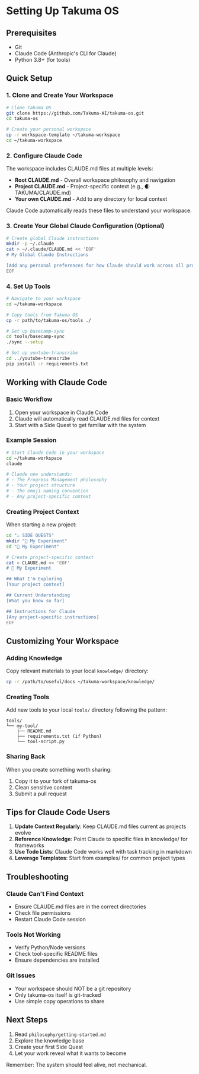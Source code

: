 # Setting Up Takuma OS

## Prerequisites
- Git
- Claude Code (Anthropic's CLI for Claude)
- Python 3.8+ (for tools)

## Quick Setup

### 1. Clone and Create Your Workspace
```bash
# Clone Takuma OS
git clone https://github.com/Takuma-AI/takuma-os.git
cd takuma-os

# Create your personal workspace
cp -r workspace-template ~/takuma-workspace
cd ~/takuma-workspace
```

### 2. Configure Claude Code
The workspace includes CLAUDE.md files at multiple levels:
- **Root CLAUDE.md** - Overall workspace philosophy and navigation
- **Project CLAUDE.md** - Project-specific context (e.g., 🌒 TAKUMA/CLAUDE.md)
- **Your own CLAUDE.md** - Add to any directory for local context

Claude Code automatically reads these files to understand your workspace.

### 3. Create Your Global Claude Configuration (Optional)
```bash
# Create global Claude instructions
mkdir -p ~/.claude
cat > ~/.claude/CLAUDE.md << 'EOF'
# My Global Claude Instructions

[Add any personal preferences for how Claude should work across all projects]
EOF
```

### 4. Set Up Tools
```bash
# Navigate to your workspace
cd ~/takuma-workspace

# Copy tools from Takuma OS
cp -r path/to/takuma-os/tools ./

# Set up basecamp-sync
cd tools/basecamp-sync
./sync --setup

# Set up youtube-transcribe
cd ../youtube-transcribe
pip install -r requirements.txt
```

## Working with Claude Code

### Basic Workflow
1. Open your workspace in Claude Code
2. Claude will automatically read CLAUDE.md files for context
3. Start with a Side Quest to get familiar with the system

### Example Session
```bash
# Start Claude Code in your workspace
cd ~/takuma-workspace
claude

# Claude now understands:
# - The Progress Management philosophy
# - Your project structure
# - The emoji naming convention
# - Any project-specific context
```

### Creating Project Context
When starting a new project:
```bash
cd "⚔️ SIDE QUESTS"
mkdir "🔬 My Experiment"
cd "🔬 My Experiment"

# Create project-specific context
cat > CLAUDE.md << 'EOF'
# 🔬 My Experiment

## What I'm Exploring
[Your project context]

## Current Understanding
[What you know so far]

## Instructions for Claude
[Any project-specific instructions]
EOF
```

## Customizing Your Workspace

### Adding Knowledge
Copy relevant materials to your local `knowledge/` directory:
```bash
cp -r /path/to/useful/docs ~/takuma-workspace/knowledge/
```

### Creating Tools
Add new tools to your local `tools/` directory following the pattern:
```
tools/
└── my-tool/
    ├── README.md
    ├── requirements.txt (if Python)
    └── tool-script.py
```

### Sharing Back
When you create something worth sharing:
1. Copy it to your fork of takuma-os
2. Clean sensitive content
3. Submit a pull request

## Tips for Claude Code Users

1. **Update Context Regularly**: Keep CLAUDE.md files current as projects evolve
2. **Reference Knowledge**: Point Claude to specific files in knowledge/ for frameworks
3. **Use Todo Lists**: Claude Code works well with task tracking in markdown
4. **Leverage Templates**: Start from examples/ for common project types

## Troubleshooting

### Claude Can't Find Context
- Ensure CLAUDE.md files are in the correct directories
- Check file permissions
- Restart Claude Code session

### Tools Not Working
- Verify Python/Node versions
- Check tool-specific README files
- Ensure dependencies are installed

### Git Issues
- Your workspace should NOT be a git repository
- Only takuma-os itself is git-tracked
- Use simple copy operations to share

## Next Steps
1. Read `philosophy/getting-started.md`
2. Explore the knowledge base
3. Create your first Side Quest
4. Let your work reveal what it wants to become

Remember: The system should feel alive, not mechanical.